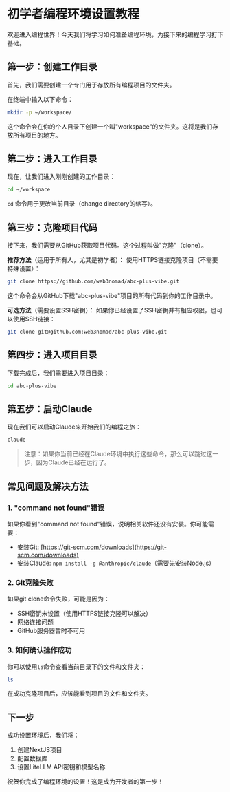 # 初学者编程环境设置教程

欢迎进入编程世界！今天我们将学习如何准备编程环境，为接下来的编程学习打下基础。

## 第一步：创建工作目录

首先，我们需要创建一个专门用于存放所有编程项目的文件夹。

在终端中输入以下命令：

```bash
mkdir -p ~/workspace/
```

这个命令会在你的个人目录下创建一个叫"workspace"的文件夹。这将是我们存放所有项目的地方。

## 第二步：进入工作目录

现在，让我们进入刚刚创建的工作目录：

```bash
cd ~/workspace
```

`cd` 命令用于更改当前目录（change directory的缩写）。

## 第三步：克隆项目代码

接下来，我们需要从GitHub获取项目代码。这个过程叫做"克隆"（clone）。

**推荐方法**（适用于所有人，尤其是初学者）：
使用HTTPS链接克隆项目（不需要特殊设置）：

```bash
git clone https://github.com/web3nomad/abc-plus-vibe.git
```

这个命令会从GitHub下载"abc-plus-vibe"项目的所有代码到你的工作目录中。

**可选方法**（需要设置SSH密钥）：
如果你已经设置了SSH密钥并有相应权限，也可以使用SSH链接：

```bash
git clone git@github.com:web3nomad/abc-plus-vibe.git
```

## 第四步：进入项目目录

下载完成后，我们需要进入项目目录：

```bash
cd abc-plus-vibe
```

## 第五步：启动Claude

现在我们可以启动Claude来开始我们的编程之旅：

```bash
claude
```

> 注意：如果你当前已经在Claude环境中执行这些命令，那么可以跳过这一步，因为Claude已经在运行了。

## 常见问题及解决方法

### 1. "command not found"错误

如果你看到"command not found"错误，说明相关软件还没有安装。你可能需要：

- 安装Git: [https://git-scm.com/downloads](https://git-scm.com/downloads)
- 安装Claude: `npm install -g @anthropic/claude`（需要先安装Node.js）

### 2. Git克隆失败

如果git clone命令失败，可能是因为：

- SSH密钥未设置（使用HTTPS链接克隆可以解决）
- 网络连接问题
- GitHub服务器暂时不可用

### 3. 如何确认操作成功

你可以使用`ls`命令查看当前目录下的文件和文件夹：

```bash
ls
```

在成功克隆项目后，应该能看到项目的文件和文件夹。

## 下一步

成功设置环境后，我们将：

1. 创建NextJS项目
2. 配置数据库
3. 设置LiteLLM API密钥和模型名称

祝贺你完成了编程环境的设置！这是成为开发者的第一步！
